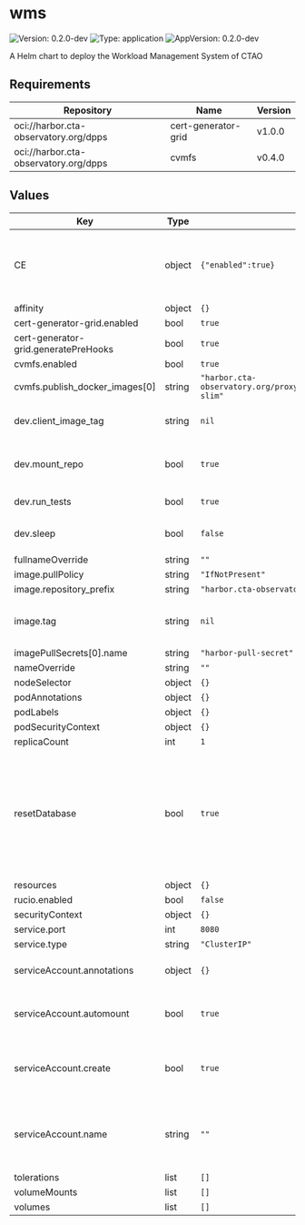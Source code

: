 # wms

![Version: 0.2.0-dev](https://img.shields.io/badge/Version-0.2.0--dev-informational?style=flat-square) ![Type: application](https://img.shields.io/badge/Type-application-informational?style=flat-square) ![AppVersion: 0.2.0-dev](https://img.shields.io/badge/AppVersion-0.2.0--dev-informational?style=flat-square)

A Helm chart to deploy the Workload Management System of CTAO

## Requirements

| Repository | Name | Version |
|------------|------|---------|
| oci://harbor.cta-observatory.org/dpps | cert-generator-grid | v1.0.0 |
| oci://harbor.cta-observatory.org/dpps | cvmfs | v0.4.0 |

## Values

| Key | Type | Default | Description |
|-----|------|---------|-------------|
| CE | object | `{"enabled":true}` | Compute Element (CE) used by DIRAC, likely only needed for testing |
| affinity | object | `{}` |  |
| cert-generator-grid.enabled | bool | `true` |  |
| cert-generator-grid.generatePreHooks | bool | `true` |  |
| cvmfs.enabled | bool | `true` |  |
| cvmfs.publish_docker_images[0] | string | `"harbor.cta-observatory.org/proxy_cache/library/python:3.12-slim"` |  |
| dev.client_image_tag | string | `nil` | tag of the image used to run helm tests |
| dev.mount_repo | bool | `true` | mount the repo volume to test the code as it is being developed |
| dev.run_tests | bool | `true` | run tests in the container |
| dev.sleep | bool | `false` | sleep after test to allow interactive development |
| fullnameOverride | string | `""` |  |
| image.pullPolicy | string | `"IfNotPresent"` |  |
| image.repository_prefix | string | `"harbor.cta-observatory.org/dpps/wms"` |  |
| image.tag | string | `nil` | Overrides the image tag whose default is the chart appVersion. |
| imagePullSecrets[0].name | string | `"harbor-pull-secret"` |  |
| nameOverride | string | `""` |  |
| nodeSelector | object | `{}` |  |
| podAnnotations | object | `{}` |  |
| podLabels | object | `{}` |  |
| podSecurityContext | object | `{}` |  |
| replicaCount | int | `1` |  |
| resetDatabase | bool | `true` | Recreates DIRAC database from scratch. Useful at first installation, but destructive on update: should be changed immediately after the first installation. |
| resources | object | `{}` |  |
| rucio.enabled | bool | `false` |  |
| securityContext | object | `{}` |  |
| service.port | int | `8080` |  |
| service.type | string | `"ClusterIP"` |  |
| serviceAccount.annotations | object | `{}` | Annotations to add to the service account |
| serviceAccount.automount | bool | `true` | Automatically mount a ServiceAccount's API credentials? |
| serviceAccount.create | bool | `true` | Specifies whether a service account should be created |
| serviceAccount.name | string | `""` | If not set and create is true, a name is generated using the fullname template |
| tolerations | list | `[]` |  |
| volumeMounts | list | `[]` |  |
| volumes | list | `[]` |  |

